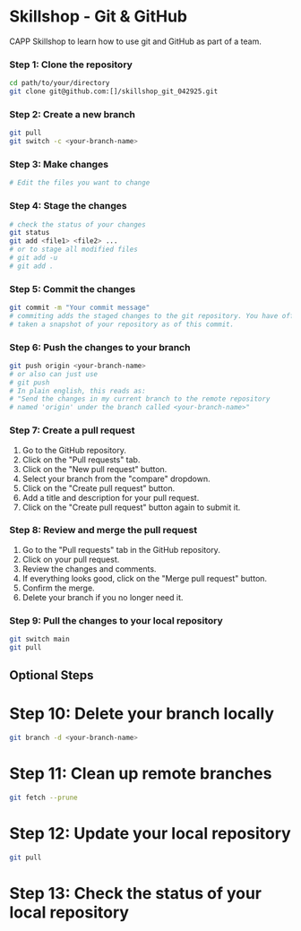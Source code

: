 # Skillshop - Git & GitHub
CAPP Skillshop to learn how to use git and GitHub as part of a team.

### Step 1: Clone the repository
```bash
cd path/to/your/directory
git clone git@github.com:[]/skillshop_git_042925.git
```

### Step 2: Create a new branch
```bash
git pull
git switch -c <your-branch-name>
```

### Step 3: Make changes
```bash
# Edit the files you want to change
```
### Step 4: Stage the changes
```bash
# check the status of your changes
git status
git add <file1> <file2> ...
# or to stage all modified files
# git add -u 
# git add .
```
### Step 5: Commit the changes
```bash
git commit -m "Your commit message"
# commiting adds the staged changes to the git repository. You have officially
# taken a snapshot of your repository as of this commit.
```
### Step 6: Push the changes to your branch
```bash
git push origin <your-branch-name>
# or also can just use  
# git push
# In plain english, this reads as:
# "Send the changes in my current branch to the remote repository
# named 'origin' under the branch called <your-branch-name>"
```

### Step 7: Create a pull request
1. Go to the GitHub repository.
2. Click on the "Pull requests" tab.
3. Click on the "New pull request" button.
4. Select your branch from the "compare" dropdown.
5. Click on the "Create pull request" button.
6. Add a title and description for your pull request.
7. Click on the "Create pull request" button again to submit it.

### Step 8: Review and merge the pull request
1. Go to the "Pull requests" tab in the GitHub repository.
2. Click on your pull request.
3. Review the changes and comments.
4. If everything looks good, click on the "Merge pull request" button.
5. Confirm the merge.
6. Delete your branch if you no longer need it.

### Step 9: Pull the changes to your local repository
```bash
git switch main
git pull
```

## Optional Steps
# Step 10: Delete your branch locally
```bash
git branch -d <your-branch-name>
```
# Step 11: Clean up remote branches
```bash
git fetch --prune
```
# Step 12: Update your local repository
```bash
git pull
```
# Step 13: Check the status of your local repository
```bash

